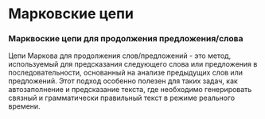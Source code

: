 # Марковские цепи

### Марквоские цепи для продолжения предложения/слова

Цепи Маркова для продолжения слов/предложений - это метод, используемый для предсказания следующего слова или предложения в последовательности, основанный на анализе предыдущих слов или предложений. Этот подход особенно полезен для таких задач, как автозаполнение и предсказание текста, где необходимо генерировать связный и грамматически правильный текст в режиме реального времени.

